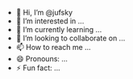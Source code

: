 - 👋 Hi, I’m @jufsky
- 👀 I’m interested in ...
- 🌱 I’m currently learning ...
- 💞️ I’m looking to collaborate on ...
- 📫 How to reach me ...
- 😄 Pronouns: ...
- ⚡ Fun fact: ...

<!---
jufsky/jufsky is a ✨ special ✨ repository because its `README.md` (this file) appears on your GitHub profile.
You can click the Preview link to take a look at your changes.
--->
